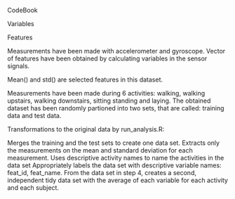 CodeBook

Variables

Features

Measurements have been made with accelerometer and gyroscope.
Vector of features have been obtained by calculating variables
in the sensor signals.

Mean() and std() are selected features in this dataset.

Measurements have been made during 6 activities: walking, walking upstairs, walking downstairs, sitting standing and laying. The obtained dataset has been randomly partioned into two sets, that are called: training data and test data.

Transformations to the original data by run_analysis.R:

Merges the training and the test sets to create one data set.
Extracts only the measurements on the mean and standard deviation for each measurement.
Uses descriptive activity names to name the activities in the data set
Appropriately labels the data set with descriptive variable names: feat_id, feat_name.
From the data set in step 4, creates a second, independent tidy data set with the average of each variable for each activity and each subject.


